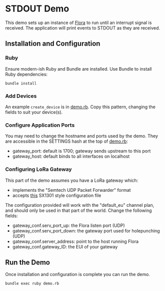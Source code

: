 STDOUT Demo
===========

This demo sets up an instance of [Flora](https://github.com/cjhdev/flora) to run until an
interrupt signal is received. The application will print events to STDOUT
as they are received.

## Installation and Configuration

### Ruby

Ensure modern-ish Ruby and Bundle are installed. Use Bundle to install
Ruby dependencies:

~~~
bundle install
~~~

### Add Devices

An example `create_device` is in [demo.rb](demo.rb). Copy this pattern, changing
the fields to suit your device(s).

### Configure Application Ports

You may need to change the hostname and ports used by the demo. They
are accessible in the SETTINGS hash at the top of [demo.rb](demo.rb):

- gateway_port: default is 1700; gateway sends upstream to this port
- gateway_host: default binds to all interfaces on localhost

### Configuring LoRa Gateway

This part of the demo assumes you have a LoRa gateway which:

- implements the "Semtech UDP Packet Forwarder" format
- accepts [this](default_eu.json) SX1301 style configuration file 

The configuration provided will work with the "default_eu" channel plan, and should
only be used in that part of the world. Change the following fields:

- gateway_conf.serv_port_up: the Flora listen port (UDP)
- gateway_conf.serv_port_down: the gateway port used for holepunching (UDP)
- gateway_conf.server_address: point to the host running Flora
- gateway_conf.gateway_ID: the EUI of your gateway

## Run the Demo

Once installation and configuration is complete you can run the demo.

~~~
bundle exec ruby demo.rb
~~~
